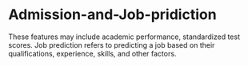 # Admission-and-Job-pridiction
 These features may include academic performance, standardized test scores. Job prediction refers to predicting a job based on their qualifications, experience, skills, and other factors.
